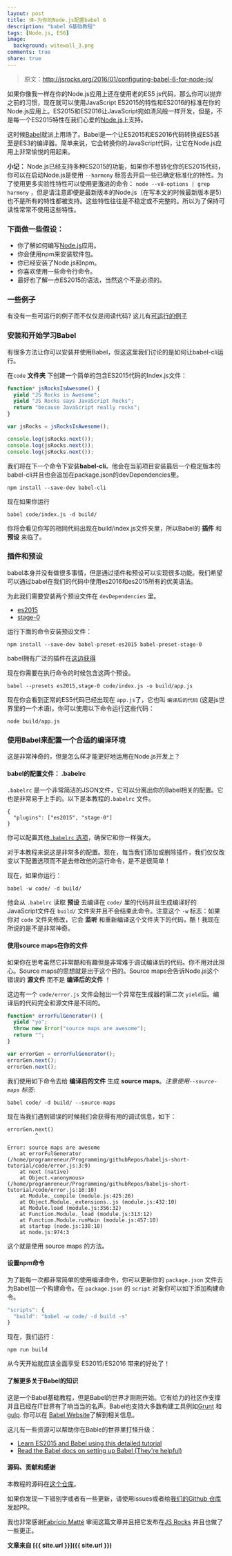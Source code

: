 ```yaml
---
layout: post
title: 译-为你的Node.js配置babel 6
description: "babel 6基础教程"
tags: [Node.js, ES6]
image:
  background: witewall_3.png
comments: true
share: true
---
```


>原文：http://jsrocks.org/2016/01/configuring-babel-6-for-node-js/

如果你像我一样在你的Node.js应用上还在使用老的ES5 js代码，那么你可以抛弃之前的习惯，现在就可以使用JavaScript ES2015的特性和ES2016的标准在你的Node.js应用上。ES2015和ES2016让JavaScript宛如清风般一样开发，但是，不是每一个ES2015特性在我们心爱的[Node.js](https://nodejs.org)上支持。

这时候[Babel](https://babeljs.io)就派上用场了。<!--more-->Babel是一个让ES2015和ES2016代码转换成ES5甚至是ES3的编译器。简单来说，它会转换你的JavaScript代码，让它在Node.js应用上非常愉悦的用起来。

**小记：** Node.js已经支持多种ES2015的功能，如果你不想转化你的ES2015代码，你可以在启动Node.js是使用 `--harmony` 标签去开启一些已确定标准化的特性。为了使用更多实验性特性可以使用更激进的命令： `node --v8-options | grep harmony` ，但是请注意即便是最新版本的Node.js（在写本文的时候最新版本是5）也不是所有的特性都被支持。这些特性往往是不稳定或不完整的。所以为了保持可读性常常不使用这些特性。

### 下面做一些假设：

- 你了解如何编写[Node.js](https://nodejs.org)应用。
- 你会使用npm来安装软件包。
- 你已经安装了Node.js和npm。
- 你喜欢使用一些命令行命令。
- 最好也了解一点ES2015的语法，当然这个不是必须的。

### 一些例子

有没有一些可运行的例子而不仅仅是阅读代码? 这儿有[可运行的例子](https://github.com/abdulhannanali/babel-configuration-tutorial)

### 安装和开始学习Babel

有很多方法让你可以安装并使用Babel，但这这里我们讨论的是如何让babel-cli运行。

在`code` **文件夹** 下创建一个简单的包含ES2015代码的Index.js文件：

```js
function* jsRocksIsAwesome() {
  yield "JS Rocks is Awesome";
  yield "JS Rocks says JavaScript Rocks";
  return "because JavaScript really rocks";
}

var jsRocks = jsRocksIsAwesome();

console.log(jsRocks.next());
console.log(jsRocks.next());
console.log(jsRocks.next());
```

我们将在下一个命令下安装**babel-cli**。他会在当前项目安装最后一个稳定版本的babel-cli并且也会追加在package.json的devDependencies里。


	npm install --save-dev babel-cli


现在如果你运行


	babel code/index.js -d build/


你将会看见你写的相同代码出现在build/index.js文件夹里，所以Babel的 **插件** 和 **预设** 来临了。

### 插件和预设

babel本身并没有做很多事情，但是通过插件和预设可以实现很多功能。我们希望可以通过babel在我们的代码中使用es2016和es2015所有的优美语法。

为此我们需要安装两个预设文件在 `devDependencies` 里。

- [es2015](https://babeljs.io/docs/plugins/preset-es2015/)
- [stage-0](https://babeljs.io/docs/plugins/preset-stage-0/)

运行下面的命令安装预设文件：


	npm install --save-dev babel-preset-es2015 babel-preset-stage-0

babel拥有广泛的插件在[这边获得](https://babeljs.io/docs/plugins/)

现在你需要在执行命令的时候包含这两个预设。

	babel --presets es2015,stage-0 code/index.js -o build/app.js


现在你会看到正常的ES5代码已经出现在 `app.js`了，它也叫 `编译后的代码` (这是js世界里的一个术语)。你可以使用以下命令运行这些代码：


	node build/app.js

### 使用Babel来配置一个合适的编译环境


这是非常神奇的，但是怎么样才能更好地运用在Node.js开发上？

#### babel的配置文件： .babelrc

`.babelrc` 是一个非常简洁的JSON文件，它可以分离出你的Babel相关的配置。它也是非常易于上手的。以下是本教程的`.babelrc` 文件。

```
{
  "plugins": ["es2015", "stage-0"]
}
```

你可以配置其他[`.babelrc` 选项](http://babeljs.io/docs/usage/options/)，确保它和你一样强大。

对于本教程来说这是非常多的配置。现在，每当我们添加或删除插件，我们仅仅改变以下配置选项而不是去修改他的运行命令，是不是很简单！

现在，如果你运行：

	babel -w code/ -d build/

他会从 `.babelrc` 读取 **预设** 去编译在 `code/` 里的代码并且生成编译好的JavaScript文件在 `build/` 文件夹并且不会结束此命令。注意这个 `-w` 标志：如果你对 `code` 文件夹修改，它会 **监听** 和重新编译这个文件夹下的代码，酷！我现在所说的是不是非常神奇。

#### 使用source maps在你的文件

如果你在思考虽然它非常酷和有趣但是非常难于调试编译后的代码。你不用对此担心。Source maps的思想就是出于这个目的。Source maps会告诉Node.js这个错误的 **源文件** 而不是 **编译后的文件** ！

这边有一个 `code/error.js` 文件会抛出一个异常在生成器的第二次 `yield`后。编译后的代码完全和源文件是不同的。

```js
function* errorFulGenerator() {
  yield "yo";
  throw new Error("source maps are awesome");
  return "";
}

var errorGen = errorFulGenerator();
errorGen.next();
errorGen.next();
```

我们使用如下命令去给 **编译后的文件** 生成 **source maps**。*注意使用`--source-maps` 标签*:


	babel code/ -d build/ --source-maps


现在当我们遇到错误的时候我们会获得有用的调试信息，如下：


	errorGen.next()
	         ^
	
	Error: source maps are awesome
	    at errorFulGenerator (/home/programreneur/Programming/githubRepos/babeljs-short-tutorial/code/error.js:3:9)
	    at next (native)
	    at Object.<anonymous> (/home/programreneur/Programming/githubRepos/babeljs-short-tutorial/code/error.js:10:10)
	    at Module._compile (module.js:425:26)
	    at Object.Module._extensions..js (module.js:432:10)
	    at Module.load (module.js:356:32)
	    at Function.Module._load (module.js:313:12)
	    at Function.Module.runMain (module.js:457:10)
	    at startup (node.js:138:18)
	    at node.js:974:3


这个就是使用 source maps 的方法。

#### 设置npm命令

为了能每一次都非常简单的使用编译命令，你可以更新你的 `package.json` 文件去为Babel加一个构建命令。在 `package.json` 的 `script` 对象你可以如下添加构建命令。


```js
"scripts": {
  "build": "babel -w code/ -d build -s"
}
```

现在，我们运行：


	npm run build


从今天开始就应该全面享受 ES2015/ES2016 带来的好处了！

#### 了解更多关于Babel的知识

这是一个Babel基础教程，但是Babel的世界才刚刚开始。它有给力的社区作支撑并且已经在IT世界有了响当当的名声。Babel也支持大多数构建工具例如[Grunt](https://www.npmjs.com/package/grunt-babel) 和 [gulp](https://npmjs.org/package/gulp-babel/). 你可以在 [Babel Website](https://babeljs.io/docs/setup/)了解到相关信息。

这儿有一些资源可以帮助你在Bable的世界里打怪升级：

- [Learn ES2015 and Babel using this detailed tutorial](http://ccoenraets.github.io/es6-tutorial/index.html)
- [Read the Babel docs on setting up Babel (They're helpful)](https://babeljs.io/docs/setup/)

#### 源码、贡献和感谢

本教程的源码在[这个仓库](https://github.com/abdulhannanali/babel-configuration-tutorial)。

如果你发现一下错别字或者有一些更新，请使用issues或者给[我们的Github 仓库](https://github.com/abdulhannanali/babel-configuration-tutorial)发起PR。

我也非常感谢[Fabrício Matté](http://ultcombo.js.org/) 审阅这篇文章并且把它发布在[JS Rocks](https://github.com/JSRocksHQ/jsrockshq.github.io/) 并且也做了一些更正。

**文章来自 [{{ site.url }}]({{ site.url }})**